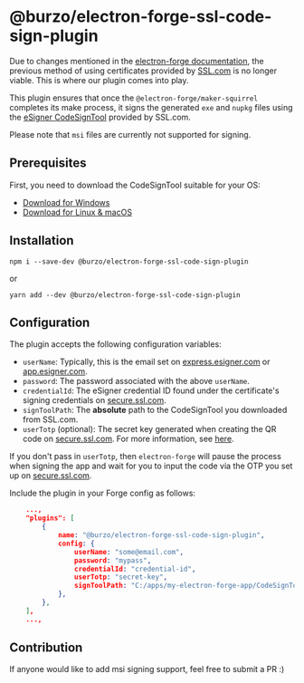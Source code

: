 # @burzo/electron-forge-ssl-code-sign-plugin

Due to changes mentioned in the [electron-forge documentation](https://www.electronforge.io/guides/code-signing/code-signing-windows), the previous method of using certificates provided by [SSL.com](https://www.ssl.com/) is no longer viable. This is where our plugin comes into play.

This plugin ensures that once the `@electron-forge/maker-squirrel` completes its make process, it signs the generated `exe` and `nupkg` files using the [eSigner CodeSignTool](https://www.ssl.com/guide/esigner-codesigntool-command-guide/) provided by SSL.com.

Please note that `msi` files are currently not supported for signing.

## Prerequisites

First, you need to download the CodeSignTool suitable for your OS:

- [Download for Windows](https://www.ssl.com/download/codesigntool-for-windows/)
- [Download for Linux & macOS](https://www.ssl.com/download/codesigntool-for-linux-and-macos/)

## Installation

```
npm i --save-dev @burzo/electron-forge-ssl-code-sign-plugin
```

or

```
yarn add --dev @burzo/electron-forge-ssl-code-sign-plugin
```

## Configuration

The plugin accepts the following configuration variables:

- `userName`: Typically, this is the email set on [express.esigner.com](https://express.esigner.com/esign) or [app.esigner.com](https://app.esigner.com/).
- `password`: The password associated with the above `userName`.
- `credentialId`: The eSigner credential ID found under the certificate's signing credentials on [secure.ssl.com](https://secure.ssl.com/login).
- `signToolPath`: The **absolute** path to the CodeSignTool you downloaded from SSL.com.
- `userTotp` (optional): The secret key generated when creating the QR code on [secure.ssl.com](https://secure.ssl.com/login). For more information, see [here](https://www.ssl.com/how-to/automate-esigner-ev-code-signing/).

If you don't pass in `userTotp`, then `electron-forge` will pause the process when signing the app and wait for you to input the code via the OTP you set up on [secure.ssl.com](https://secure.ssl.com/login).

Include the plugin in your Forge config as follows:

```json
    ...,
    "plugins": [
		{
			name: "@burzo/electron-forge-ssl-code-sign-plugin",
			config: {
				userName: "some@email.com",
				password: "mypass",
				credentialId: "credential-id",
				userTotp: "secret-key",
				signToolPath: "C:/apps/my-electron-forge-app/CodeSignTool-v1.3.0-windows/CodeSignTool",
			},
		},
    ],
    ...,
```

## Contribution

If anyone would like to add msi signing support, feel free to submit a PR :)

